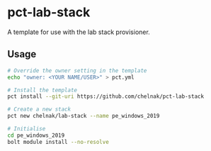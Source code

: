 # pct-lab-stack

A template for use with the lab stack provisioner.

## Usage

```bash
# Override the owner setting in the template
echo "owner: <YOUR NAME/USER>" > pct.yml

# Install the template
pct install --git-uri https://github.com/chelnak/pct-lab-stack

# Create a new stack 
pct new chelnak/lab-stack --name pe_windows_2019

# Initialise
cd pe_windows_2019
bolt module install --no-resolve
```
